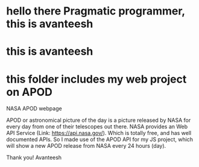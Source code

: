 # hello there Pragmatic programmer, this is avanteesh
# this is avanteesh
# this folder includes my web project on APOD 




NASA APOD webpage

APOD or astronomical picture of the day is a picture released by NASA for every day from one of their telescopes out there. NASA 
provides an Web API Service (Link: https://api.nasa.gov/). Which is totally free, and has well documented APIs. So I made use of the APOD API for my JS project, which will show a new APOD release from NASA every 24 hours (day).


Thank you!
Avanteesh
